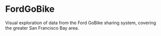 # FordGoBike
Visual exploration of data from the Ford GoBike sharing system, covering the greater San Francisco Bay area.
